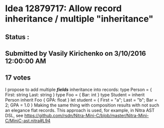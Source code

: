 # Idea 12879717: Allow record inheritance / multiple "inheritance" #

## Status : 

## Submitted by Vasily Kirichenko on 3/10/2016 12:00:00 AM

## 17 votes

I propose to add multiple ***fields*** inheritance into records:
type Person =
{ First: string
Last: string }
type Foo = { Bar: int }
type Student =
inherit Person
inherit Foo
{ GPA: float }
let student = { First = "a"; Last = "b"; Bar = 2; GPA = 1.0 }
Making the same thing with composition results with not such an elegance flat records.
This approach is used, for example, in Nitra AST DSL, see https://github.com/rsdn/Nitra-Mini-C/blob/master/Nitra-Mini-C/MiniC-ast.nitra#L94

